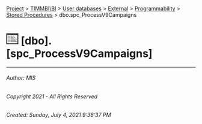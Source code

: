 #### 

[Project](../../../../../index.md) > [TIMMBI\\BI](../../../../index.md) > [User databases](../../../index.md) > [External](../../index.md) > [Programmability](../index.md) > [Stored Procedures](Stored_Procedures.md) > dbo.spc_ProcessV9Campaigns

# ![Stored Procedures](../../../../../Images/StoredProcedure32.png) [dbo].[spc_ProcessV9Campaigns]

---

###### Author:  MIS

###### Copyright 2021 - All Rights Reserved

###### Created: Sunday, July 4, 2021 9:38:37 PM

